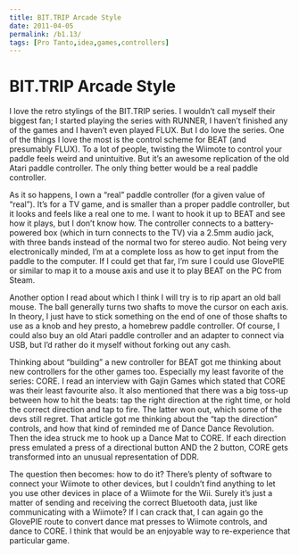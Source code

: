```yaml
---
title: BIT.TRIP Arcade Style
date: 2011-04-05
permalink: /b1.13/
tags: [Pro Tanto,idea,games,controllers]
---
```


# BIT.TRIP Arcade Style

I love the retro stylings of the BIT.TRIP series. I wouldn’t call myself their biggest fan; I started playing the series with RUNNER, I haven’t finished any of the games and I haven’t even played FLUX. But I do love the series. One of the things I love the most is the control scheme for BEAT (and presumably FLUX). To a lot of people, twisting the Wiimote to control your paddle feels weird and unintuitive. But it’s an awesome replication of the old Atari paddle controller. The only thing better would be a real paddle controller.

As it so happens, I own a “real” paddle controller (for a given value of “real”). It’s for a TV game, and is smaller than a proper paddle controller, but it looks and feels like a real one to me. I want to hook it up to BEAT and see how it plays, but I don’t know how. The controller connects to a battery-powered box (which in turn connects to the TV) via a 2.5mm audio jack, with three bands instead of the normal two for stereo audio. Not being very electronically minded, I’m at a complete loss as how to get input from the paddle to the computer. If I could get that far, I’m sure I could use GlovePIE or similar to map it to a mouse axis and use it to play BEAT on the PC from Steam.

Another option I read about which I think I will try is to rip apart an old ball mouse. The ball generally turns two shafts to move the cursor on each axis. In theory, I just have to stick something on the end of one of those shafts to use as a knob and hey presto, a homebrew paddle controller. Of course, I could also buy an old Atari paddle controller and an adapter to connect via USB, but I’d rather do it myself without forking out any cash.

Thinking about “building” a new controller for BEAT got me thinking about new controllers for the other games too. Especially my least favorite of the series: CORE. I read an interview with Gajin Games which stated that CORE was their least favourite also. It also mentioned that there was a big toss-up between how to hit the beats: tap the right direction at the right time, or hold the correct direction and tap to fire. The latter won out, which some of the devs still regret. That article got me thinking about the “tap the direction” controls, and how that kind of reminded me of Dance Dance Revolution. Then the idea struck me to hook up a Dance Mat to CORE. If each direction press emulated a press of a directional button AND the 2 button, CORE gets transformed into an unusual representation of DDR.

The question then becomes: how to do it? There’s plenty of software to connect your Wiimote to other devices, but I couldn’t find anything to let you use other devices in place of a Wiimote for the Wii. Surely it’s just a matter of sending and receiving the correct Bluetooth data, just like communicating with a Wiimote? If I can crack that, I can again go the GlovePIE route to convert dance mat presses to Wiimote controls, and dance to CORE. I think that would be an enjoyable way to re-experience that particular game.